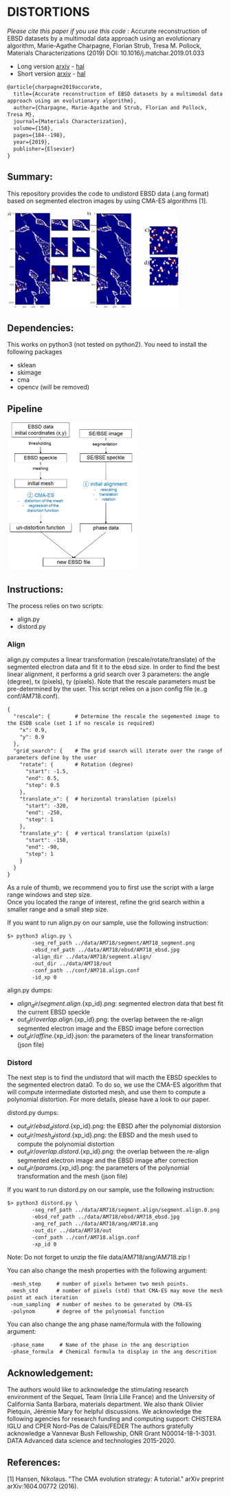 # DISTORTIONS

*Please cite this paper if you use this code* : 
Accurate reconstruction of EBSD datasets by a multimodal data approach using an evolutionary algorithm, Marie-Agathe Charpagne, Florian Strub, Tresa M. Pollock, Materials Characterizations (2019) DOI: 10.1016/j.matchar.2019.01.033

 - Long version [arxiv](https://arxiv.org/abs/1903.02988) - [hal](https://hal.archives-ouvertes.fr/hal-02062098)
 - Short version [arxiv](https://arxiv.org/abs/1903.02982) - [hal](https://hal.archives-ouvertes.fr/hal-02062104)

```
@article{charpagne2019accurate,
  title={Accurate reconstruction of EBSD datasets by a multimodal data approach using an evolutionary algorithm},
  author={Charpagne, Marie-Agathe and Strub, Florian and Pollock, Tresa M},
  journal={Materials Characterization},
  volume={150},
  pages={184--198},
  year={2019},
  publisher={Elsevier}
}
```



## Summary:

This repository provides the code to undistord EBSD data (.ang format) based on segmented electron images by using CMA-ES algorithms [1].

<img src="https://raw.githubusercontent.com/MLmicroscopy/distortions/master/Ti64comparison_horizontal.png" alt="drawing" style="width:400px;"/>

## Dependencies:
This works on python3 (not tested on python2). You need to install the following packages
 - sklean
 - skimage
 - cma
 - opencv (will be removed)
 
## Pipeline

<img src="https://raw.githubusercontent.com/MLmicroscopy/distortions/master/algo_global.png" alt="drawing" style="width:300px;"/>

## Instructions:

The process relies on two scripts:
 - align.py 
 - distord.py


### Align 
 
align.py computes a linear transformation (rescale/rotate/translate) of the segmented electron data and fit it to the ebsd size.
In order to find the best linear alignment, it performs a grid search over 3 parameters: the angle (degree), tx (pixels), ty (pixels).
Note that the rescale parameters must be pre-determined by the user.
This script relies on a json config file (e..g conf/AM718.conf).

```
{
  "rescale": {        # Determine the rescale the segemented image to the ESDB scale (set 1 if no rescale is required)
    "x": 0.9,
    "y": 0.9
  },
  "grid_search": {    # The grid search will iterate over the range of parameters define by the user
    "rotate": {       # Rotation (degree)
      "start": -1.5,  
      "end": 0.5,
      "step": 0.5
    },
    "translate_x": {  # horizontal translation (pixels)
      "start": -320,
      "end": -250,
      "step": 1
    },
    "translate_y": {  # vertical translation (pixels)
      "start": -150,
      "end": -90,
      "step": 1
    }
  }
}
```

As a rule of thumb, we recommend you to first use the script with a large range windows and step size.  
Once you located the range of interest, refine the grid search within a smaller range and a small step size.

If you want to run align.py on our sample, use the following instruction:
```
$> python3 align.py \
        -seg_ref_path ../data/AM718/segment/AM718_segment.png
        -ebsd_ref_path ../data/AM718/ebsd/AM718_ebsd.jpg
        -align_dir ../data/AM718/segment.align/
        -out_dir ../data/AM718/out
        -conf_path ../conf/AM718.align.conf
        -id_xp 0
```

align.py dumps:
 - ${align_dir}/segment.align.${xp_id}.png: segmented electron data that best fit the current EBSD speckle
 - ${out_dir}/overlap.align.${xp_id}.png: the overlap between the re-align segmented electron image and the EBSD image before correction
 - ${out_dir}/affine.${xp_id}.json: the parameters of the linear transformation (json file)

### Distord
The next step is to find the undistord that will macth the EBSD speckles to the segmented electron data0.
To do so, we use the CMA-ES algorithm that will compute intermediate distorted mesh, and use them to compute a polynomial distortion.
For more details, please have a look to our paper.

distord.py dumps:
 - ${out_dir}/ebsd_distord.${xp_id}.png: the EBSD after the polynomial distorsion
 - ${out_dir}/mesh_distord.${xp_id}.png: the EBSD and the mesh used to compute the polynomial distortion  
 - ${out_dir}/overlap.distord.${xp_id}.png: the overlap between the re-align segmented electron image and the EBSD image after correction
 - ${out_dir}/params.${xp_id}.png: the parameters of the polynomial transformation and the mesh (json file)

     
If you want to run distord.py on our sample, use the following instruction:

```
$> python3 distord.py \
        -seg_ref_path ../data/AM718/segment.align/segment.align.0.png
        -ebsd_ref_path ../data/AM718/ebsd/AM718_ebsd.jpg
        -ang_ref_path ../data/AM718/ang/AM718.ang
        -out_dir ../data/AM718/out
        -conf_path ../conf/AM718.align.conf
        -xp_id 0
```
Note: Do not forget to unzip the file data/AM718/ang/AM718.zip !

You can also change the mesh properties with the following argument:
```
 -mesh_step     # number of pixels between two mesh points. 
 -mesh_std      # number of pixels (std) that CMA-ES may move the mesh point at each iteration
 -num_sampling  # number of meshes to be generated by CMA-ES
 -polynom       # degree of the polynomial function 
```
   
You can also change the ang phase name/formula with the following argument:
```
 -phase_name     # Name of the phase in the ang description
 -phase_formula  # Chemical formula to display in the ang descrition

```
   

## Acknowledgement:
The authors would like to acknowledge the stimulating research environment of the SequeL Team (Inria Lille France) and the University of California Santa Barbara, materials department.
We also thank Olivier Pietquin, Jérémie Mary for helpful discussions. 
We acknowledge the following agencies for research funding and computing support: CHISTERA IGLU and CPER Nord-Pas de Calais/FEDER
The authors gratefully acknowledge a Vannevar Bush Fellowship, ONR Grant N00014-18-1-3031.
DATA Advanced data science and technologies 2015-2020.

## References:

[1] Hansen, Nikolaus. "The CMA evolution strategy: A tutorial." arXiv preprint arXiv:1604.00772 (2016).

 
 
  
